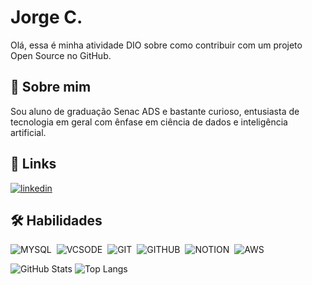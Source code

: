 # Jorge C.

Olá, essa é minha atividade DIO sobre como contribuir com um projeto Open Source no GitHub.


## 🚀 Sobre mim
Sou aluno de graduação Senac ADS e bastante curioso, entusiasta de tecnologia em geral com ênfase em ciência de dados e inteligência artificial. 

## 🔗 Links

[![linkedin](https://img.shields.io/badge/linkedin-0A66C2?style=for-the-badge&logo=linkedin&logoColor=white)](https://www.linkedin.com/in/jorge-c-a05a9a14b/)

## 🛠 Habilidades
![MYSQL](https://img.shields.io/badge/MySQL-4479A1.svg?style=for-the-badge&logo=MySQL&logoColor=white)&nbsp;
![VCSODE](https://img.shields.io/badge/Visual%20Studio%20Code-007ACC.svg?style=for-the-badge&logo=Visual-Studio-Code&logoColor=white)&nbsp;
![GIT](https://img.shields.io/badge/Git-F05032.svg?style=for-the-badge&logo=Git&logoColor=white)&nbsp;
![GITHUB](https://img.shields.io/badge/GitHub-181717.svg?style=for-the-badge&logo=GitHub&logoColor=white)&nbsp;
![NOTION](https://img.shields.io/badge/Notion-000000.svg?style=for-the-badge&logo=Notion&logoColor=white)&nbsp;
![AWS](https://img.shields.io/badge/Amazon%20AWS-232F3E.svg?style=for-the-badge&logo=Amazon-AWS&logoColor=white)&nbsp;

![GitHub Stats](https://github-readme-stats.vercel.app/api?username=JorgeChiozzini&theme=transparent&bg_color=000&border_color=30A3DC&show_icons=true&icon_color=30A3DC&title_color=E94D5F&text_color=FFF)
![Top Langs](https://github-readme-stats-git-masterrstaa-rickstaa.vercel.app/api/top-langs/?username=JorgeChiozzini&bg_color=000&border_color=30A3DC&title_color=E94D5F&text_color=FFF)

